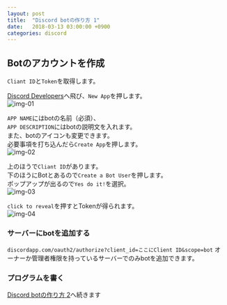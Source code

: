 ```yaml
---
layout: post
title:  "Discord botの作り方 1"
date:   2018-03-13 03:00:00 +0900
categories: discord
---
```

## Botのアカウントを作成
`Cliant ID`と`Token`を取得します。  

[Discord Developers][lnk-01]へ飛び、`New App`を押します。  
![img-01][img-01]

`APP NAME`にはbotの名前（必須）、  
`APP DESCRIPTION`にはbotの説明文を入れます。  
また、botのアイコンも変更できます。  
必要事項を打ち込んだら`Create App`を押します。  
![img-02][img-02]

上のほうで`Cliant ID`があります。  
下のほうにBotとあるので`Create a Bot User`を押します。  
ポップアップが出るので`Yes do it!`を選択。  
![img-03][img-03]

`click to reveal`を押すとTokenが得られます。  
![img-04][img-04]

### サーバーにbotを追加する
`discordapp.com/oauth2/authorize?client_id=ここにClient ID&scope=bot`
オーナーか管理者権限を持っているサーバーでのみbotを追加できます。  


### プログラムを書く
[Discord botの作り方 2][lnk-02]へ続きます  

[lnk-01]: https://discordapp.com/developers/applications/me
[lnk-02]: {{baseurl}}/discord/2018/03/13/discord_bot_002.html

[img-01]: {{site.baseurl}}/images/2018/03/discord-bot-01.png
[img-02]: {{site.baseurl}}/images/2018/03/discord-bot-02.png
[img-03]: {{site.baseurl}}/images/2018/03/discord-bot-03.png
[img-04]: {{site.baseurl}}/images/2018/03/discord-bot-04.png
